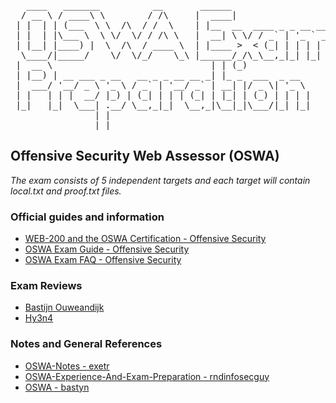 <pre>
   ____   _______          __       ______                     
  / __ \ / ____\ \        / /\     |  ____|                    
 | |  | | (___  \ \  /\  / /  \    | |__  __  ____ _ _ __ ___  
 | |  | |\___ \  \ \/  \/ / /\ \   |  __| \ \/ / _` | '_ ` _ \ 
 | |__| |____) |  \  /\  / ____ \  | |____ >  < (_| | | | | | |
  \____/|_____/    \/  \/_/    \_\ |______/_/\_\__,_|_| |_| |_|
 |  __ \                              | | (_)                  
 | |__) | __ ___ _ __   __ _ _ __ __ _| |_ _  ___  _ __        
 |  ___/ '__/ _ \ '_ \ / _` | '__/ _` | __| |/ _ \| '_ \       
 | |   | | |  __/ |_) | (_| | | | (_| | |_| | (_) | | | |      
 |_|   |_|  \___| .__/ \__,_|_|  \__,_|\__|_|\___/|_| |_|      
                | |                                            
                |_|                                            
</pre>

## Offensive Security Web Assessor (OSWA)
_The exam consists of 5 independent targets and each target will contain local.txt and proof.txt files._

### Official guides and information
- [WEB-200 and the OSWA Certification - Offensive Security](https://www.offensive-security.com/web200-oswa/)
- [OSWA Exam Guide - Offensive Security](https://help.offensive-security.com/hc/en-us/articles/4410105650964-OSWA-Exam-Guide)
- [OSWA Exam FAQ - Offensive Security](https://help.offensive-security.com/hc/en-us/articles/7281947451284-OSWA-Exam-FAQ)

### Exam Reviews
- [Bastijn Ouweandijk](https://bastijnouwendijk.com/my-oswa-certification-journey)
- [Hy3n4](https://medium.com/@hy3n4/oswa-experience-and-exam-preparation-guide-b4270348f2fa)

### Notes and General References
- [OSWA-Notes - exetr](https://github.com/exetr/OSWA-Notes)
- [OSWA-Experience-And-Exam-Preparation - rndinfosecguy](https://github.com/rndinfosecguy/OSWA-Experience-And-Exam-Preparation)
- [OSWA - bastyn](https://github.com/bastyn/OSWA)
